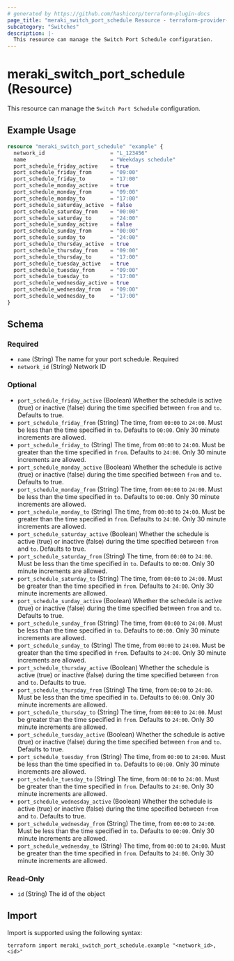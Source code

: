 ```yaml
---
# generated by https://github.com/hashicorp/terraform-plugin-docs
page_title: "meraki_switch_port_schedule Resource - terraform-provider-meraki"
subcategory: "Switches"
description: |-
  This resource can manage the Switch Port Schedule configuration.
---
```


# meraki_switch_port_schedule (Resource)

This resource can manage the `Switch Port Schedule` configuration.

## Example Usage

```terraform
resource "meraki_switch_port_schedule" "example" {
  network_id                     = "L_123456"
  name                           = "Weekdays schedule"
  port_schedule_friday_active    = true
  port_schedule_friday_from      = "09:00"
  port_schedule_friday_to        = "17:00"
  port_schedule_monday_active    = true
  port_schedule_monday_from      = "09:00"
  port_schedule_monday_to        = "17:00"
  port_schedule_saturday_active  = false
  port_schedule_saturday_from    = "00:00"
  port_schedule_saturday_to      = "24:00"
  port_schedule_sunday_active    = false
  port_schedule_sunday_from      = "00:00"
  port_schedule_sunday_to        = "24:00"
  port_schedule_thursday_active  = true
  port_schedule_thursday_from    = "09:00"
  port_schedule_thursday_to      = "17:00"
  port_schedule_tuesday_active   = true
  port_schedule_tuesday_from     = "09:00"
  port_schedule_tuesday_to       = "17:00"
  port_schedule_wednesday_active = true
  port_schedule_wednesday_from   = "09:00"
  port_schedule_wednesday_to     = "17:00"
}
```

<!-- schema generated by tfplugindocs -->
## Schema

### Required

- `name` (String) The name for your port schedule. Required
- `network_id` (String) Network ID

### Optional

- `port_schedule_friday_active` (Boolean) Whether the schedule is active (true) or inactive (false) during the time specified between `from` and `to`. Defaults to true.
- `port_schedule_friday_from` (String) The time, from `00:00` to `24:00`. Must be less than the time specified in `to`. Defaults to `00:00`. Only 30 minute increments are allowed.
- `port_schedule_friday_to` (String) The time, from `00:00` to `24:00`. Must be greater than the time specified in `from`. Defaults to `24:00`. Only 30 minute increments are allowed.
- `port_schedule_monday_active` (Boolean) Whether the schedule is active (true) or inactive (false) during the time specified between `from` and `to`. Defaults to true.
- `port_schedule_monday_from` (String) The time, from `00:00` to `24:00`. Must be less than the time specified in `to`. Defaults to `00:00`. Only 30 minute increments are allowed.
- `port_schedule_monday_to` (String) The time, from `00:00` to `24:00`. Must be greater than the time specified in `from`. Defaults to `24:00`. Only 30 minute increments are allowed.
- `port_schedule_saturday_active` (Boolean) Whether the schedule is active (true) or inactive (false) during the time specified between `from` and `to`. Defaults to true.
- `port_schedule_saturday_from` (String) The time, from `00:00` to `24:00`. Must be less than the time specified in `to`. Defaults to `00:00`. Only 30 minute increments are allowed.
- `port_schedule_saturday_to` (String) The time, from `00:00` to `24:00`. Must be greater than the time specified in `from`. Defaults to `24:00`. Only 30 minute increments are allowed.
- `port_schedule_sunday_active` (Boolean) Whether the schedule is active (true) or inactive (false) during the time specified between `from` and `to`. Defaults to true.
- `port_schedule_sunday_from` (String) The time, from `00:00` to `24:00`. Must be less than the time specified in `to`. Defaults to `00:00`. Only 30 minute increments are allowed.
- `port_schedule_sunday_to` (String) The time, from `00:00` to `24:00`. Must be greater than the time specified in `from`. Defaults to `24:00`. Only 30 minute increments are allowed.
- `port_schedule_thursday_active` (Boolean) Whether the schedule is active (true) or inactive (false) during the time specified between `from` and `to`. Defaults to true.
- `port_schedule_thursday_from` (String) The time, from `00:00` to `24:00`. Must be less than the time specified in `to`. Defaults to `00:00`. Only 30 minute increments are allowed.
- `port_schedule_thursday_to` (String) The time, from `00:00` to `24:00`. Must be greater than the time specified in `from`. Defaults to `24:00`. Only 30 minute increments are allowed.
- `port_schedule_tuesday_active` (Boolean) Whether the schedule is active (true) or inactive (false) during the time specified between `from` and `to`. Defaults to true.
- `port_schedule_tuesday_from` (String) The time, from `00:00` to `24:00`. Must be less than the time specified in `to`. Defaults to `00:00`. Only 30 minute increments are allowed.
- `port_schedule_tuesday_to` (String) The time, from `00:00` to `24:00`. Must be greater than the time specified in `from`. Defaults to `24:00`. Only 30 minute increments are allowed.
- `port_schedule_wednesday_active` (Boolean) Whether the schedule is active (true) or inactive (false) during the time specified between `from` and `to`. Defaults to true.
- `port_schedule_wednesday_from` (String) The time, from `00:00` to `24:00`. Must be less than the time specified in `to`. Defaults to `00:00`. Only 30 minute increments are allowed.
- `port_schedule_wednesday_to` (String) The time, from `00:00` to `24:00`. Must be greater than the time specified in `from`. Defaults to `24:00`. Only 30 minute increments are allowed.

### Read-Only

- `id` (String) The id of the object

## Import

Import is supported using the following syntax:

```shell
terraform import meraki_switch_port_schedule.example "<network_id>,<id>"
```
